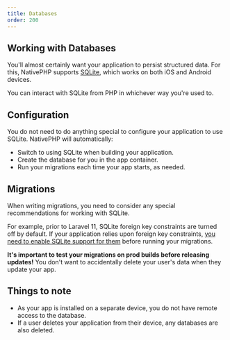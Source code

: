 ```yaml
---
title: Databases
order: 200
---
```


## Working with Databases

You'll almost certainly want your application to persist structured data. For this, NativePHP supports
[SQLite](https://sqlite.org/), which works on both iOS and Android devices.

You can interact with SQLite from PHP in whichever way you're used to.

## Configuration

You do not need to do anything special to configure your application to use SQLite. NativePHP will automatically:
- Switch to using SQLite when building your application.
- Create the database for you in the app container.
- Run your migrations each time your app starts, as needed.

## Migrations

When writing migrations, you need to consider any special recommendations for working with SQLite.

For example, prior to Laravel 11, SQLite foreign key constraints are turned off by default. If your application relies
upon foreign key constraints, [you need to enable SQLite support for them](https://laravel.com/docs/database#configuration) before running your migrations.

**It's important to test your migrations on prod builds before releasing updates!** You don't want to accidentally
delete your user's data when they update your app.

## Things to note

- As your app is installed on a separate device, you do not have remote access to the database.
- If a user deletes your application from their device, any databases are also deleted.
